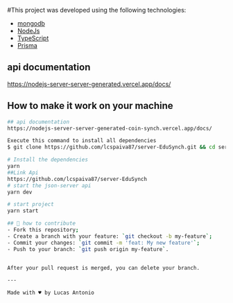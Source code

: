 






#This project was developed using the following technologies:

- [mongodb](https://www.mongodb.com/pt-br)
- [NodeJs](https://nodejs.org/en)
- [TypeScript](https://www.typescriptlang.org/)
- [Prisma](https://www.prisma.io/)
## api documentation
https://nodejs-server-server-generated.vercel.app/docs/


## How to make it work on your machine

```sh
## api documentation
https://nodejs-server-server-generated-coin-synch.vercel.app/docs/

Execute this command to install all dependencies
$ git clone https://github.com/lcspaiva87/server-EduSynch.git && cd server-EduSynch

# Install the dependencies
yarn
##Link Api
https://github.com/lcspaiva87/server-EduSynch
# start the json-server api
yarn dev

# start project
yarn start

## 🤔 how to contribute
- Fork this repository;
- Create a branch with your feature: `git checkout -b my-feature`;
- Commit your changes: `git commit -m 'feat: My new feature'`;
- Push to your branch: `git push origin my-feature`.


After your pull request is merged, you can delete your branch.

---

Made with ♥ by Lucas Antonio
```


